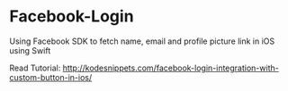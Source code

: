 # Facebook-Login
Using Facebook SDK to fetch name, email and profile picture link in iOS using Swift

Read Tutorial:
http://kodesnippets.com/facebook-login-integration-with-custom-button-in-ios/
